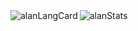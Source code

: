 <!--- Introduction --->

<!---
- 👋 Hello, I’m Alan Huang
- 👀 I’m aspiring to be a Software Engineer
- 🏫 Pursuing @ [Stony Brook University](https://www.cs.stonybrook.edu/)
- 💞️ Looking foward to collobrate on Projects :D
- 🥅 2022 Goals: Contribute to more Projects & Improving on [LeetCode](https://leetcode.com/_ahuan/)
- 📙 You can connect with me @ [Linkedin](https://www.linkedin.com/in/huang-alan/)
--->

<!--- Connects --->

<!--- Stats --->
<img align="left" alt="alanLangCard" src="https://github-readme-stats.vercel.app/api/top-langs/?username=a1an-huang&theme=ayu-mirage&langs_count=10&layout=compact"/>
<img align="center" alt="alanStats" src="https://github-readme-stats.vercel.app/api?username=a1an-huang&show_icons=true&theme=ayu-mirage" "width="49.5%"/>

<!---
a1an-huang/a1an-huang is a ✨ special ✨ repository because its `README.md` (this file) appears on your GitHub profile.
You can click the Preview link to take a look at your changes.
--->
